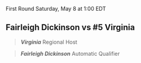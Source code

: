 First Round
Saturday, May 8 at 1:00 EDT
## Fairleigh Dickinson vs #5 Virginia

> ***Virginia***
> Regional Host

> ***Fairleigh Dickinson***
> Automatic Qualifier